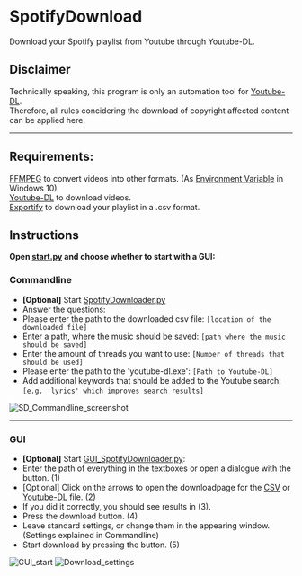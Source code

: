# SpotifyDownload

Download your Spotify playlist from Youtube through Youtube-DL.

## Disclaimer
Technically speaking, this program is only an automation tool for [Youtube-DL](https://youtube-dl.org/). <br />
Therefore, all rules concidering the download of copyright affected content can be applied here.
___
## Requirements:
[FFMPEG](https://ffmpeg.org/) to convert videos into other formats. (As [Environment Variable](https://windowsloop.com/add-environment-variable-in-windows-10/) in Windows 10) <br />
[Youtube-DL](https://youtube-dl.org/) to download videos. <br />
[Exportify](https://watsonbox.github.io/exportify/) to download your playlist in a .csv format. <br />

## Instructions

**Open [start.py](https://github.com/Daenges/SpotifyDownload/blob/main/src/start.py) and choose whether to start with a GUI:**

### Commandline
- **[Optional]** Start [SpotifyDownloader.py](https://github.com/Daenges/SpotifyDownload/blob/main/src/SpotifyDownloader.py)
- Answer the questions:
- Please enter the path to the downloaded csv file: ```[location of the downloaded file]```
- Enter a path, where the music should be saved: ```[path where the music should be saved]```
- Enter the amount of threads you want to use: ```[Number of threads that should be used]```
- Please enter the path to the 'youtube-dl.exe': ```[Path to Youtube-DL]```
- Add additional keywords that should be added to the Youtube search: ```[e.g. 'lyrics' which improves search results]```

![SD_Commandline_screenshot](https://user-images.githubusercontent.com/57369924/118376340-c5685300-b5c7-11eb-9fa4-87e3c0e98385.png)

---
### GUI

- **[Optional]** Start [GUI_SpotifyDownloader.py](https://github.com/Daenges/SpotifyDownload/blob/main/src/GUI_SpotifyDownloader.py):
- Enter the path of everything in the textboxes or open a dialogue with the button. (1)
- [Optional] Click on the arrows to open the downloadpage for the [CSV](https://watsonbox.github.io/exportify/) or [Youtube-DL](https://youtube-dl.org/) file. (2)
- If you did it correctly, you should see results in (3).
- Press the download button. (4)
- Leave standard settings, or change them in the appearing window. (Settings explained in Commandline)
- Start download by pressing the button. (5)

![GUI_start](https://user-images.githubusercontent.com/57369924/118376384-f052a700-b5c7-11eb-8a6f-8377eab960a4.png)
![Download_settings](https://user-images.githubusercontent.com/57369924/118376363-d9ac5000-b5c7-11eb-9885-e66a8ce73f34.png)
